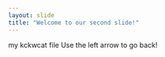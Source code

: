 ```yaml
---
layout: slide
title: "Welcome to our second slide!"
---
```

my kckwcat file
Use the left arrow to go back!
